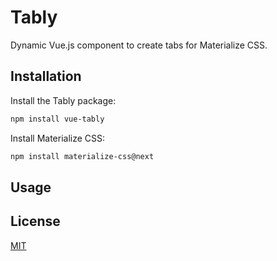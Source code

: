 # Tably

Dynamic Vue.js component to create tabs for Materialize CSS.

## Installation

Install the Tably package:

```bash
npm install vue-tably
```
Install Materialize CSS:

```bash
npm install materialize-css@next
```

## Usage

## License
[MIT](https://choosealicense.com/licenses/mit/)